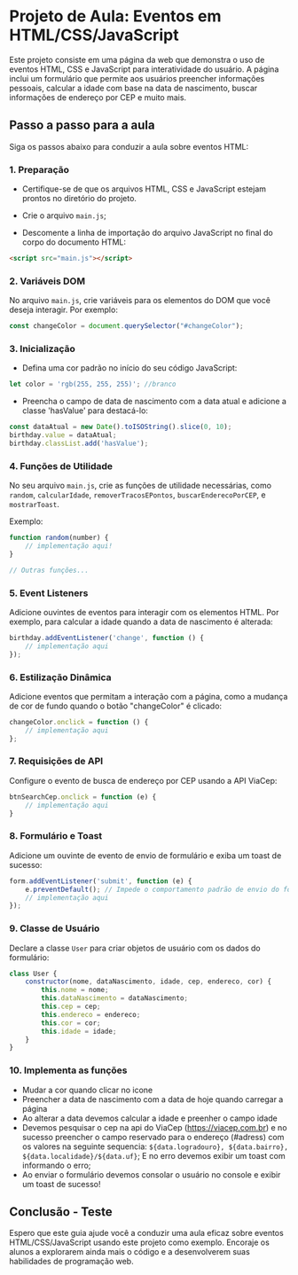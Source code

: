 # Projeto de Aula: Eventos em HTML/CSS/JavaScript

Este projeto consiste em uma página da web que demonstra o uso de eventos HTML, CSS e JavaScript para interatividade do usuário. A página inclui um formulário que permite aos usuários preencher informações pessoais, calcular a idade com base na data de nascimento, buscar informações de endereço por CEP e muito mais.

## Passo a passo para a aula

Siga os passos abaixo para conduzir a aula sobre eventos HTML:

### 1. Preparação

- Certifique-se de que os arquivos HTML, CSS e JavaScript estejam prontos no diretório do projeto.

- Crie o arquivo `main.js`;

- Descomente a linha de importação do arquivo JavaScript no final do corpo do documento HTML:

```html
<script src="main.js"></script>
```

### 2. Variáveis DOM

No arquivo `main.js`, crie variáveis para os elementos do DOM que você deseja interagir. Por exemplo:

```javascript
const changeColor = document.querySelector("#changeColor");
```

### 3. Inicialização

- Defina uma cor padrão no início do seu código JavaScript:

```javascript
let color = 'rgb(255, 255, 255)'; //branco
```

- Preencha o campo de data de nascimento com a data atual e adicione a classe 'hasValue' para destacá-lo:

```javascript
const dataAtual = new Date().toISOString().slice(0, 10);
birthday.value = dataAtual;
birthday.classList.add('hasValue');
```

### 4. Funções de Utilidade

No seu arquivo `main.js`, crie as funções de utilidade necessárias, como `random`, `calcularIdade`, `removerTracosEPontos`, `buscarEnderecoPorCEP`, e `mostrarToast`.

Exemplo:

```javascript
function random(number) {
    // implementação aqui!
}

// Outras funções...
```

### 5. Event Listeners

Adicione ouvintes de eventos para interagir com os elementos HTML. Por exemplo, para calcular a idade quando a data de nascimento é alterada:

```javascript
birthday.addEventListener('change', function () {
    // implementação aqui
});
```

### 6. Estilização Dinâmica

Adicione eventos que permitam a interação com a página, como a mudança de cor de fundo quando o botão "changeColor" é clicado:

```javascript
changeColor.onclick = function () {
    // implementação aqui
};
```

### 7. Requisições de API

Configure o evento de busca de endereço por CEP usando a API ViaCep:

```javascript
btnSearchCep.onclick = function (e) {
    // implementação aqui
}
```

### 8. Formulário e Toast

Adicione um ouvinte de evento de envio de formulário e exiba um toast de sucesso:

```javascript
form.addEventListener('submit', function (e) {
    e.preventDefault(); // Impede o comportamento padrão de envio do formulário
    // implementação aqui
});
```

### 9. Classe de Usuário

Declare a classe `User` para criar objetos de usuário com os dados do formulário:

```javascript
class User {
    constructor(nome, dataNascimento, idade, cep, endereco, cor) {
        this.nome = nome;
        this.dataNascimento = dataNascimento;
        this.cep = cep;
        this.endereco = endereco;
        this.cor = cor;
        this.idade = idade;
    }
}
```

### 10. Implementa as funções

- Mudar a cor quando clicar no icone
- Preencher a data de nascimento com a data de hoje quando carregar a página
- Ao alterar a data devemos calcular a idade e preenher o campo idade
- Devemos pesquisar o cep na api do ViaCep (https://viacep.com.br) e no sucesso preencher o campo reservado para o endereço (#adress) com os valores na seguinte sequencia: `${data.logradouro}, ${data.bairro}, ${data.localidade}/${data.uf}`; E no erro devemos exibir um toast com informando o erro;
- Ao enviar o formulário devemos consolar o usuário no console e exibir um toast de sucesso!

## Conclusão - Teste

Espero que este guia ajude você a conduzir uma aula eficaz sobre eventos HTML/CSS/JavaScript usando este projeto como exemplo. Encoraje os alunos a explorarem ainda mais o código e a desenvolverem suas habilidades de programação web.